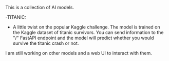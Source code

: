This is a collection of AI models.

-TITANIC:

- A little twist on the popular Kaggle challenge. The model is trained on the Kaggle dataset of titanic survivors. You can send information to the "/" FastAPI endpoint and the model will predict whether you would survive the titanic crash or not.

I am still working on other models and a web UI to interact with them.

